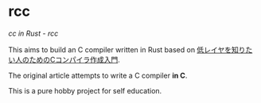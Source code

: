 # rcc

*cc in Rust - rcc*

This aims to build an C compiler written in Rust based on [低レイヤを知りたい人のためのCコンパイラ作成入門](https://www.sigbus.info/compilerbook).

The original article attempts to write a C compiler **in C**.

This is a pure hobby project for self education.
